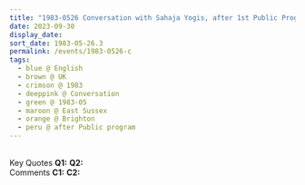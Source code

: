 ```yaml
---
title: "1983-0526 Conversation with Sahaja Yogis, after 1st Public Program before and during Dinner, Āśhram, Brighton, East Sussex, UK"
date: 2023-09-30
display_date: 
sort_date: 1983-05-26.3
permalink: /events/1983-0526-c
tags:
  - blue @ English
  - brown @ UK
  - crimson @ 1983
  - deeppink @ Conversation
  - green @ 1983-05
  - maroon @ East Sussex
  - orange @ Brighton
  - peru @ after Public program
---
```


<br>

<wave-list>
  <list-title color="DarkSeaGreen" width="55">Key Quotes</list-title>
  <list-item color="BlanchedAlmond" width="280"><b>Q1:</b> <i></i></list-item>
  <list-item color="Lavender" width="280"><b>Q2:</b> <i></i></list-item>
</wave-list>

<br>

<wave-list>
  <list-title color="DarkSeaGreen" width="55">Comments</list-title>
  <list-item color="BlanchedAlmond" width="280"><b>C1:</b> <i></i></list-item>
  <list-item color="Lavender" width="280"><b>C2:</b> <i></i></list-item>
</wave-list>